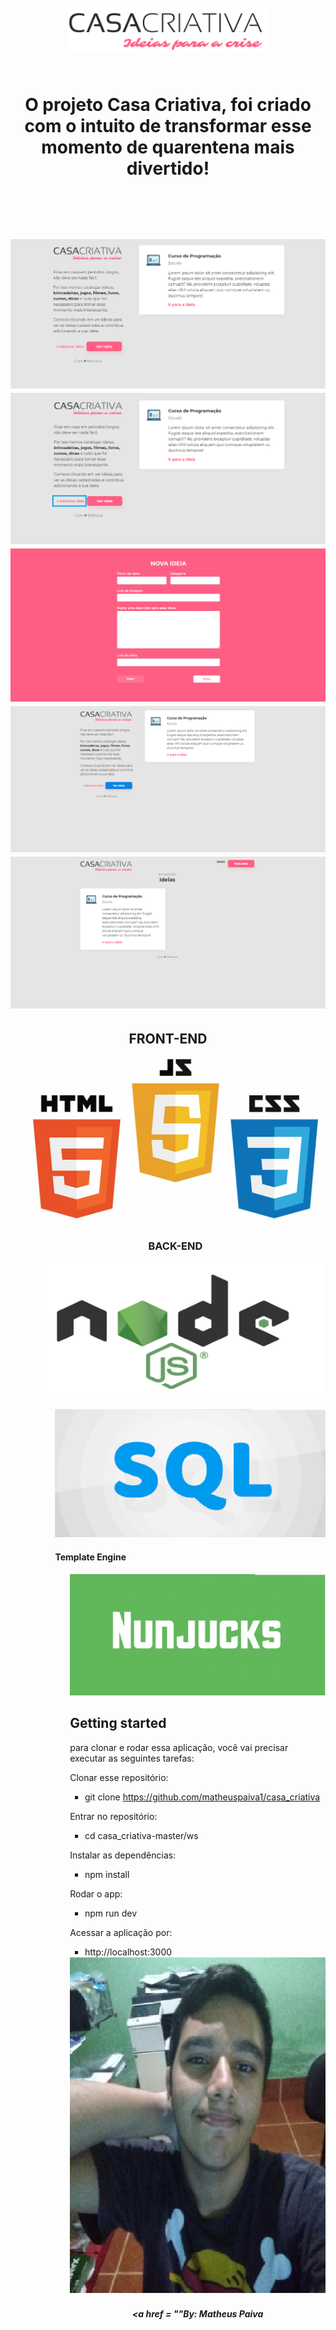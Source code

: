 <h1 align = "center">
<br>
  <img src="public/logo.png" alt="casa criativa" width="320">
<br>

</br>
<p align = "center">
O projeto Casa Criativa, foi criado com o intuito de transformar esse momento de quarentena mais divertido!
</p>
</br></br>


<div align="center">
    <img src="public/image/image1.png" alt="test">
</div>

<div align="center">
    <img src="public/image/image2.png" alt="test">
</div>

<div align="center">
    <img src="public/image/image3.png" alt="test">
</div>

<div align="center">
    <img src="public/image/image4.png" alt="test">
</div>

<div align="center">
    <img src="public/image/image5.png" alt="test">
</div>

<h2 align = "center">FRONT-END </h2> 

<ul>
    <img src="public/logos/TD-LOG.png"
    alt = "HTML, CSS, JS">


<h3 align = "center">BACK-END</h3>

<ul>
    <img src="public/logos/node.png"
    alt = "node.js">



<ul>
    <img src="public/logos/SQL.png"
    alt = "SQL">

<h4>Template Engine</h4>
<ul>
  <img src="public/logos/nunjucks.png" alt="nunjucks">

## Getting started

para clonar e rodar essa aplicação, você vai precisar executar as seguintes tarefas:

Clonar esse repositório:
 - git clone https://github.com/matheuspaiva1/casa_criativa

Entrar no repositório:
 - cd casa_criativa-master/ws

Instalar as dependências:
 - npm install

Rodar o app:
 - npm run dev

Acessar a aplicação por:
 - http://localhost:3000

 
 <img src="public/logos/eu.png" alt="EU">

<strong> <h5 align = "center"> <a href = ""By: Matheus Paiva </h5> </strong>

<!-- git
-->
